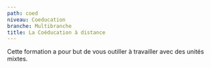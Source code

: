 ```yaml
---
path: coed
niveau: Coeducation
branche: Multibranche
title: La Coéducation à distance
---
```

Cette formation a pour but de vous outiller à travailler avec des unités mixtes.